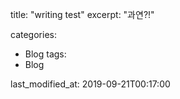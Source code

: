 title:  "writing test"
excerpt: "과연?!"

categories:
  - Blog
tags:
  - Blog
  
last_modified_at: 2019-09-21T00:17:00
